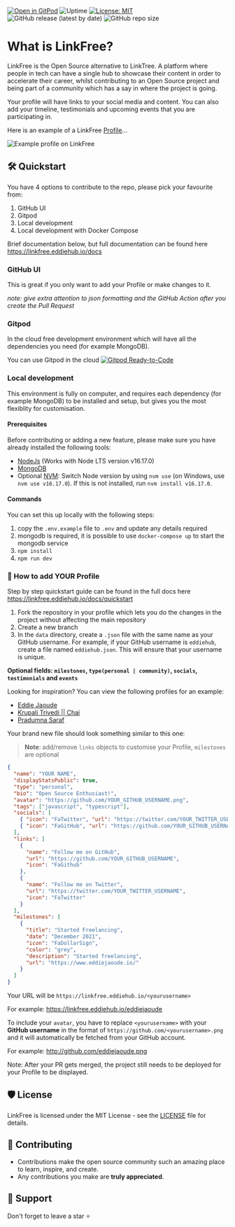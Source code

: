 [![Open in GitPod](https://img.shields.io/badge/Gitpod-Ready--to--Code-blue?logo=gitpod)](https://gitpod.io/#https://github.com/EddieHubCommunity/LinkFree) ![Uptime](https://img.shields.io/endpoint?url=https%3A%2F%2Fraw.githubusercontent.com%2FEddieHubCommunity%2Fmonitoring%2Fmaster%2Fapi%2Flink-free%2Fuptime.json) [![License: MIT](https://img.shields.io/badge/License-MIT-yellow.svg)](https://opensource.org/licenses/MIT) ![GitHub release (latest by date)](https://img.shields.io/github/v/release/EddieHubCommunity/LinkFree) ![GitHub repo size](https://img.shields.io/github/repo-size/EddieHubCommunity/LinkFree)

# What is LinkFree?

LinkFree is the Open Source alternative to LinkTree. A platform where people in tech can have a single hub to showcase their content in order to accelerate their career, whilst contributing to an Open Source project and being part of a community which has a say in where the project is going.

Your profile will have links to your social media and content. You can also add your timeline, testimonials and upcoming events that you are participating in.

Here is an example of a LinkFree [Profile](https://linkfree.eddiehub.io/eddiejaoude)...

![Example profile on LinkFree](https://user-images.githubusercontent.com/624760/207048057-0f8cc74f-cc50-4cb3-b1a9-7e37f1a66d2c.png)

## 🛠️ Quickstart

You have 4 options to contribute to the repo, please pick your favourite from:

1. GitHub UI
2. Gitpod
3. Local development
4. Local development with Docker Compose

Brief documentation below, but full documentation can be found here https://linkfree.eddiehub.io/docs

### GitHub UI

This is great if you only want to add your Profile or make changes to it.

*note: give extra attention to json formatting and the GitHub Action after you create the Pull Request*

### Gitpod

In the cloud free development environment which will have all the dependencies you need (for example MongoDB).

You can use Gitpod in the cloud [![Gitpod Ready-to-Code](https://img.shields.io/badge/Gitpod-Ready--to--Code-blue?logo=gitpod)](https://gitpod.io/#https://github.com/EddieHubCommunity/LinkFree/)

### Local development

This environment is fully on computer, and requires each dependency (for example MongoDB) to be installed and setup, but gives you the most flexiblity for customisation.

#### Prerequisites

Before contributing or adding a new feature, please make sure you have already installed the following tools:

- [NodeJs](https://nodejs.org/en/download/) (Works with Node LTS version v16.17.0)
- [MongoDB](https://www.mongodb.com/home)
- Optional [NVM](https://github.com/nvm-sh/nvm): Switch Node version by using `nvm use` (on Windows, use `nvm use v16.17.0`). If this is not installed, run `nvm install v16.17.0`.

#### Commands

You can set this up locally with the following steps:

1. copy the `.env.example` file to `.env` and update any details required
1. mongodb is required, it is possible to use `docker-compose up` to start the mongodb service
1. `npm install`
1. `npm run dev`

### 🙂 How to add YOUR Profile

Step by step quickstart guide can be found in the full docs here https://linkfree.eddiehub.io/docs/quickstart

1. Fork the repository in your profile which lets you do the changes in the project without affecting the main repository
2. Create a new branch
3. In the `data` directory, create a `.json` file with the same name as your GitHub username. For example, if your GitHub username is `eddiehub`, create a file named `eddiehub.json`. This will ensure that your username is unique. 

**Optional fields: `milestones`, `type(personal | community)`, `socials`, `testimonials` and `events`**

Looking for inspiration? You can view the following profiles for an example:

- [Eddie Jaoude](https://github.com/EddieHubCommunity/LinkFree/blob/main/data/eddiejaoude.json)
- [Krupali Trivedi || Chai](https://github.com/EddieHubCommunity/LinkFree/blob/main/data/krupalitrivedi.json)
- [Pradumna Saraf](https://github.com/EddieHubCommunity/LinkFree/blob/main/data/Pradumnasaraf.json)

Your brand new file should look something similar to this one:

> **Note**: add/remove `links` objects to customise your Profile, `milestones` are optional

```json
{
  "name": "YOUR NAME",
  "displayStatsPublic": true,
  "type": "personal",
  "bio": "Open Source Enthusiast!",
  "avatar": "https://github.com/YOUR_GITHUB_USERNAME.png",
  "tags": ["javascript", "typescript"],
  "socials": [
    { "icon": "FaTwitter", "url": "https://twitter.com/YOUR_TWITTER_USERNAME" },
    { "icon": "FaGitHub", "url": "https://github.com/YOUR_GITHUB_USERNAME" }
  ],
  "links": [
    {
      "name": "Follow me on GitHub",
      "url": "https://github.com/YOUR_GITHUB_USERNAME",
      "icon": "FaGithub"
    },
    {
      "name": "Follow me on Twitter",
      "url": "https://twitter.com/YOUR_TWITTER_USERNAME",
      "icon": "FaTwitter"
    }
  ],
  "milestones": [
    {
      "title": "Started Freelancing",
      "date": "December 2021",
      "icon": "FaDollarSign",
      "color": "grey",
      "description": "Started freelancing",
      "url": "https://www.eddiejaoude.io/"
    }
  ]
}
```

Your URL will be `https://linkfree.eddiehub.io/<yourusername>`

For example: <https://linkfree.eddiehub.io/eddiejaoude>

To include your `avatar`, you have to replace `<yourusername>` with your **GitHub username** in the format of `https://github.com/<yourusername>.png` and it will automatically be fetched from your GitHub account.

For example: <http://github.com/eddiejaoude.png>

Note: After your PR gets merged, the project still needs to be deployed for your Profile to be displayed.

## 🛡️ License

LinkFree is licensed under the MIT License - see the [LICENSE](LICENSE) file for details.

## 🧰 Contributing

- Contributions make the open source community such an amazing place to learn, inspire, and create.
- Any contributions you make are **truly appreciated**.

## 🙏 Support

Don't forget to leave a star ⭐️
